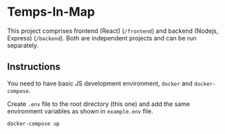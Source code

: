 # Temps-In-Map

This project comprises frontend (React) (`/frontend`) and backend (Nodejs, Express) (`/backend`). Both are independent projects and can be run separately.

## Instructions

You need to have basic JS development environment, `docker` and `docker-compose`.

Create `.env` file to the root directory (this one) and add the same environment variables as shown in `example.env` file.

```sh
docker-compose up
```
